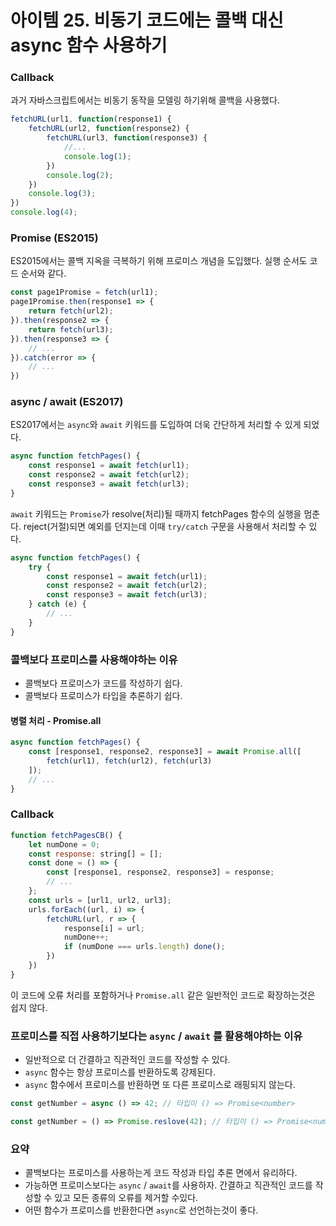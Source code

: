 # 아이템 25. 비동기 코드에는 콜백 대신 async 함수 사용하기

### Callback 

과거 자바스크립트에서는 비동기 동작을 모델링 하기위해 콜백을 사용했다.

```js
fetchURL(url1, function(response1) {
    fetchURL(url2, function(response2) {
        fetchURL(url3, function(response3) {
            //...
            console.log(1);
        })
        console.log(2);
    })
    console.log(3);
})
console.log(4);
```

### Promise (ES2015)

ES2015에서는 콜백 지옥을 극복하기 위해 프로미스 개념을 도입했다. 실행 순서도 코드 순서와 같다.

```js
const page1Promise = fetch(url1);
page1Promise.then(response1 => {
    return fetch(url2);
}).then(response2 => {
    return fetch(url3);
}).then(response3 => {
    // ...
}).catch(error => {
    // ...
})
```

### async / await (ES2017)

ES2017에서는 `async`와 `await` 키워드를 도입하여 더욱 간단하게 처리할 수 있게 되었다.

```js
async function fetchPages() {
    const response1 = await fetch(url1);
    const response2 = await fetch(url2);
    const response3 = await fetch(url3);
}
```

`await` 키워드는 `Promise`가 resolve(처리)될 때까지 fetchPages 함수의 실행을 멈춘다. reject(거절)되면 예외를 던지는데 이때 `try/catch` 구문을 사용해서 처리할 수 있다.

```js
async function fetchPages() {
    try {
        const response1 = await fetch(url1);
        const response2 = await fetch(url2);
        const response3 = await fetch(url3);
    } catch (e) {
        // ...
    }
}
```

### 콜백보다 프로미스를 사용해야하는 이유

- 콜백보다 프로미스가 코드를 작성하기 쉽다.
- 콜백보다 프로미스가 타입을 추론하기 쉽다.

#### 병렬 처리 - Promise.all

```js
async function fetchPages() {
    const [response1, response2, response3] = await Promise.all([
        fetch(url1), fetch(url2), fetch(url3)
    ]);
    // ... 
}
```

### Callback

```js
function fetchPagesCB() {
    let numDone = 0;
    const response: string[] = [];
    const done = () => {
        const [response1, response2, response3] = response;
        // ...
    };
    const urls = [url1, url2, url3];
    urls.forEach((url, i) => {
        fetchURL(url, r => {
            response[i] = url;
            numDone++;
            if (numDone === urls.length) done();
        })
    })
}
```

이 코드에 오류 처리를 포함하거나 `Promise.all` 같은 일반적인 코드로 확장하는것은 쉽지 않다.

### 프로미스를 직접 사용하기보다는 `async` / `await` 를 활용해야하는 이유

- 일반적으로 더 간결하고 직관적인 코드를 작성할 수 있다.
- `async` 함수는 항상 프로미스를 반환하도록 강제된다.
- `async` 함수에서 프로미스를 반환하면 또 다른 프로미스로 래핑되지 않는다.

```typescript
const getNumber = async () => 42; // 타입이 () => Promise<number>

const getNumber = () => Promise.reslove(42); // 타입이 () => Promise<number>
```

### 요약

- 콜백보다는 프로미스를 사용하는게 코드 작성과 타입 추론 면에서 유리하다.
- 가능하면 프로미스보다는 `async` / `await`를 사용하자. 간결하고 직관적인 코드를 작성할 수 있고 모든 종류의 오류를 제거할 수있다.
- 어떤 함수가 프로미스를 반환한다면 `async`로 선언하는것이 좋다. 